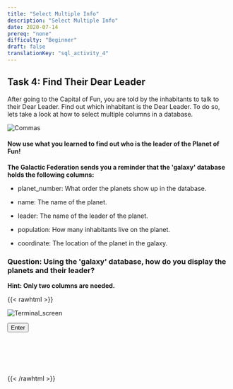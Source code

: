 ```yaml
---
title: "Select Multiple Info"
description: "Select Multiple Info"
date: 2020-07-14
prereq: "none"
difficulty: "Beginner"
draft: false
translationKey: "sql_activity_4"
---
```

<!-- Links for javascript and CSS needed for drop down logic -->
<link rel="stylesheet" href="../../default/_default.css" type="text/css"></link>
<link rel="stylesheet" href="../_activity4.css" type="text/css"></link>
<script type="text/javascript" src="../../default/_default.js"></script>
<script type="text/javascript" src="../_activity4.js"></script>
<script type="text/javascript" src="../../default/alasql.js"></script>

<!-- Embed YouTube Video Link here when ready -->

## Task 4: Find Their Dear Leader

After going to the Capital of Fun, you are told by the inhabitants to talk to their Dear Leader. Find out which inhabitant is the Dear Leader.
To do so, lets take a look at how to select multiple columns in a database.

![Commas](../assets/Commas.png)

#### Now use what you learned to find out who is the leader of the Planet of Fun!
**The Galactic Federation sends you a reminder that the 'galaxy' database holds the following columns:**

* planet_number: What order the planets show up in the database.

* name: The name of the planet.

* leader: The name of the leader of the planet.

* population: How many inhabitants live on the planet.

* coordinate: The location of the planet in the galaxy.

### Question: Using the 'galaxy' database, how do you display the planets and their leader?
**Hint: Only two columns are needed.**

<!-- SQL Type In Activity -->


{{< rawhtml >}}


<div class="terminal_div" id="terminal_div"><img class="terminal" src="../../media/Terminal.png" alt="Terminal_screen">


</div>

<!-- Press Enter --> 
<!-- Justin: need to add a check to the _activity4.js file to make sure player uses correct command to advance plot-->
<button class="button button1" onclick="check()"> Enter </button>


<div id="text" style="visibility:hidden">
<p> <br> Amazing work as always, space cadet! You discovered that the Planet of Fun's Dear Leader is Olivia Windsor! Now you need to figure out a way to get to them! </p>
</div>


{{< /rawhtml >}}